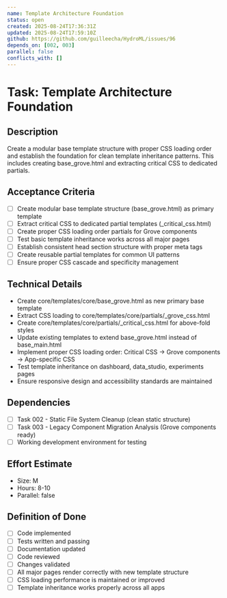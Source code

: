 ```yaml
---
name: Template Architecture Foundation
status: open
created: 2025-08-24T17:36:31Z
updated: 2025-08-24T17:59:10Z
github: https://github.com/guilleecha/HydroML/issues/96
depends_on: [002, 003]
parallel: false
conflicts_with: []
---
```


# Task: Template Architecture Foundation

## Description
Create a modular base template structure with proper CSS loading order and establish the foundation for clean template inheritance patterns. This includes creating base_grove.html and extracting critical CSS to dedicated partials.

## Acceptance Criteria
- [ ] Create modular base template structure (base_grove.html) as primary template
- [ ] Extract critical CSS to dedicated partial templates (_critical_css.html)
- [ ] Create proper CSS loading order partials for Grove components
- [ ] Test basic template inheritance works across all major pages
- [ ] Establish consistent head section structure with proper meta tags
- [ ] Create reusable partial templates for common UI patterns
- [ ] Ensure proper CSS cascade and specificity management

## Technical Details
- Create core/templates/core/base_grove.html as new primary base template
- Extract CSS loading to core/templates/core/partials/_grove_css.html
- Create core/templates/core/partials/_critical_css.html for above-fold styles
- Update existing templates to extend base_grove.html instead of base_main.html
- Implement proper CSS loading order: Critical CSS → Grove components → App-specific CSS
- Test template inheritance on dashboard, data_studio, experiments pages
- Ensure responsive design and accessibility standards are maintained

## Dependencies
- [ ] Task 002 - Static File System Cleanup (clean static structure)
- [ ] Task 003 - Legacy Component Migration Analysis (Grove components ready)
- [ ] Working development environment for testing

## Effort Estimate
- Size: M
- Hours: 8-10
- Parallel: false

## Definition of Done
- [ ] Code implemented
- [ ] Tests written and passing
- [ ] Documentation updated
- [ ] Code reviewed
- [ ] Changes validated
- [ ] All major pages render correctly with new template structure
- [ ] CSS loading performance is maintained or improved
- [ ] Template inheritance works properly across all apps